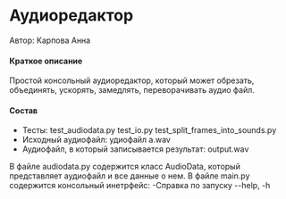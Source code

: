 # Аудиоредактор

Автор: Карпова Анна
#### Краткое описание

Простой консольный аудиоредактор, который может обрезать, объединять, ускорять, замедлять, переворачивать аудио файл.
#### Состав

- Тесты: test_audiodata.py
         test_io.py
         test_split_frames_into_sounds.py
- Исходный аудиофайл: удиофайл a.wav
- Аудиофайл, в который записывается результат: output.wav

В файле audiodata.py содержится класс AudioData, который представляет аудиофайл и все данные о нем.
В файле main.py содержится консольный инетрфейс:
         -Справка по запуску --help, -h

